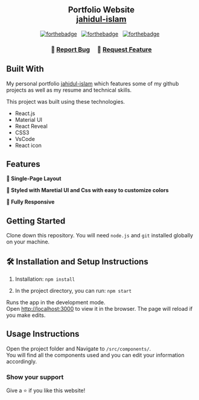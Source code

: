 <h2 align="center">
  Portfolio Website<br/>
  <a href="https://sohan-portfolio.netlify.app/" target="_blank">jahidul-islam</a>
</h2>




<center>

[![forthebadge](https://forthebadge.com/images/badges/built-with-love.svg)](https://forthebadge.com) &nbsp;
[![forthebadge](https://forthebadge.com/images/badges/made-with-javascript.svg)](https://forthebadge.com) &nbsp;
[![forthebadge](https://forthebadge.com/images/badges/open-source.svg)](https://forthebadge.com) &nbsp;

</center>

<h3 align="center">
    🔹
    <a href="https://github.com/sohan724code/Portfolio/issues">Report Bug</a> &nbsp; &nbsp;
    🔹
    <a href="https://github.com/sohan724code/Portfolio/issues">Request Feature</a>
</h3>

## Built With

My personal portfolio <a href="https://sohan-portfolio.netlify.app/" target="_blank">jahidul-islam</a> which features some of my github projects as well as my resume and technical skills.<br/>

This project was built using these technologies.

- React.js
- Material UI
- React Reveal
- CSS3
- VsCode
- React icon

## Features

**📖 Single-Page Layout**

**🎨 Styled with Maretial UI and Css with easy to customize colors**

**📱 Fully Responsive**

## Getting Started

Clone down this repository. You will need `node.js` and `git` installed globally on your machine.

## 🛠 Installation and Setup Instructions

1. Installation: `npm install`

2. In the project directory, you can run: `npm start`

Runs the app in the development mode.\
Open [http://localhost:3000](http://localhost:3000) to view it in the browser.
The page will reload if you make edits.

## Usage Instructions

Open the project folder and Navigate to `/src/components/`. <br/>
You will find all the components used and you can edit your information accordingly.

### Show your support

Give a ⭐ if you like this website!

